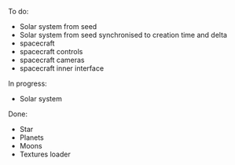 To do:
- Solar system from seed
- Solar system from seed synchronised to creation time and delta
- spacecraft
- spacecraft controls
- spacecraft cameras
- spacecraft inner interface

In progress:
- Solar system

Done:
- Star
- Planets
- Moons
- Textures loader
 